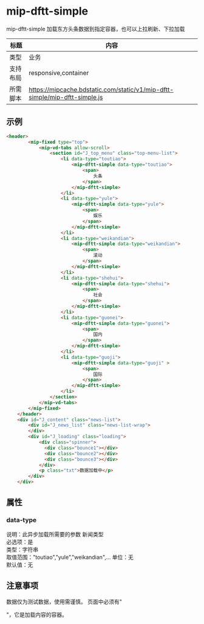 # mip-dftt-simple

mip-dftt-simple 加载东方头条数据到指定容器，也可以上拉刷新、下拉加载

标题|内容
----|----
类型|业务
支持布局|responsive,container
所需脚本|https://mipcache.bdstatic.com/static/v1/mip-dftt-simple/mip-dftt-simple.js

## 示例
```html
<header>
        <mip-fixed type="top">
            <mip-vd-tabs allow-scroll>
                <section id="J_top_menu" class="top-menu-list">
                    <li data-type="toutiao">
                        <mip-dftt-simple data-type="toutiao">
                            <span>
                                头条
                            </span>
                        </mip-dftt-simple>
                    </li>
                    <li data-type="yule">
                        <mip-dftt-simple data-type="yule">
                            <span>
                                娱乐
                            </span>
                        </mip-dftt-simple>
                    </li>
                    <li data-type="weikandian">
                        <mip-dftt-simple data-type="weikandian">
                            <span>
                                滚动
                            </span>
                        </mip-dftt-simple>
                    </li>
                    <li data-type="shehui">
                        <mip-dftt-simple data-type="shehui">
                            <span>
                                社会
                            </span>
                        </mip-dftt-simple>
                    </li>
                    <li data-type="guonei">
                        <mip-dftt-simple data-type="guonei">
                            <span>
                                国内
                            </span>
                        </mip-dftt-simple>
                    </li>
                    <li data-type="guoji">
                        <mip-dftt-simple data-type="guoji" >
                            <span>
                                国际
                            </span>
                        </mip-dftt-simple>
                    </li>
                </section>
            </mip-vd-tabs>
        </mip-fixed>
    </header>
    <div id="J_content" class="news-list">
        <div id="J_news_list" class="news-list-wrap">
        </div>
        <div id="J_loading" class="loading">
            <div class="spinner">
              <div class="bounce1"></div>
              <div class="bounce2"></div>
              <div class="bounce3"></div>
            </div>
            <p class="txt">数据加载中</p>
        </div>
    </div>
```

## 属性

### data-type

说明：此异步加载所需要的参数 新闻类型  
必选项：是   
类型：字符串   
取值范围："toutiao","yule","weikandian",...
单位：无   
默认值：无    

## 注意事项
数据仅为测试数据，使用需谨慎。
页面中必须有"<div id="J_content" class="news-list"><div id="J_news_list" class="news-list-wrap"></div></div>"，它是加载内容的容器。

